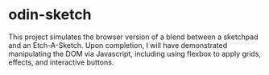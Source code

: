 # odin-sketch

This project simulates the browser version of a blend between a sketchpad and an Etch-A-Sketch. Upon completion,
I will have demonstrated manipulating the DOM via Javascript, including using flexbox to apply grids, effects,
and interactive buttons.
